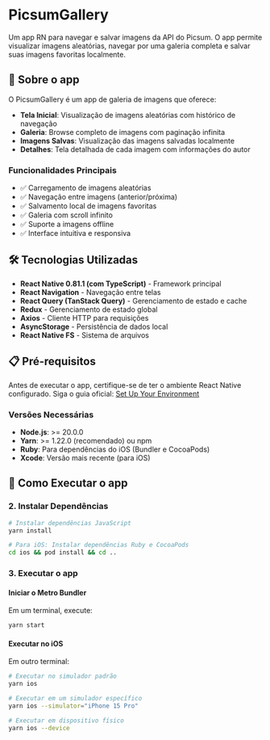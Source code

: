 # PicsumGallery

Um app RN para navegar e salvar imagens da API do Picsum. O app permite visualizar imagens aleatórias, navegar por uma galeria completa e salvar suas imagens favoritas localmente.

## 📱 Sobre o app

O PicsumGallery é um app de galeria de imagens que oferece:

- **Tela Inicial**: Visualização de imagens aleatórias com histórico de navegação
- **Galeria**: Browse completo de imagens com paginação infinita
- **Imagens Salvas**: Visualização das imagens salvadas localmente
- **Detalhes**: Tela detalhada de cada imagem com informações do autor

### Funcionalidades Principais

- ✅ Carregamento de imagens aleatórias
- ✅ Navegação entre imagens (anterior/próxima)
- ✅ Salvamento local de imagens favoritas
- ✅ Galeria com scroll infinito
- ✅ Suporte a imagens offline
- ✅ Interface intuitiva e responsiva

## 🛠 Tecnologias Utilizadas

- **React Native 0.81.1 (com TypeScript)** - Framework principal
- **React Navigation** - Navegação entre telas
- **React Query (TanStack Query)** - Gerenciamento de estado e cache
- **Redux** - Gerenciamento de estado global
- **Axios** - Cliente HTTP para requisições
- **AsyncStorage** - Persistência de dados local
- **React Native FS** - Sistema de arquivos

## 📋 Pré-requisitos

Antes de executar o app, certifique-se de ter o ambiente React Native configurado. Siga o guia oficial: [Set Up Your Environment](https://reactnative.dev/docs/set-up-your-environment)

### Versões Necessárias

- **Node.js**: >= 20.0.0
- **Yarn**: >= 1.22.0 (recomendado) ou npm
- **Ruby**: Para dependências do iOS (Bundler e CocoaPods)
- **Xcode**: Versão mais recente (para iOS)

## 🚀 Como Executar o app

### 2. Instalar Dependências

```bash
# Instalar dependências JavaScript
yarn install

# Para iOS: Instalar dependências Ruby e CocoaPods
cd ios && pod install && cd ..
```

### 3. Executar o app

#### Iniciar o Metro Bundler

Em um terminal, execute:

```bash
yarn start
```

#### Executar no iOS

Em outro terminal:

```bash
# Executar no simulador padrão
yarn ios

# Executar em um simulador específico
yarn ios --simulator="iPhone 15 Pro"

# Executar em dispositivo físico
yarn ios --device
```
